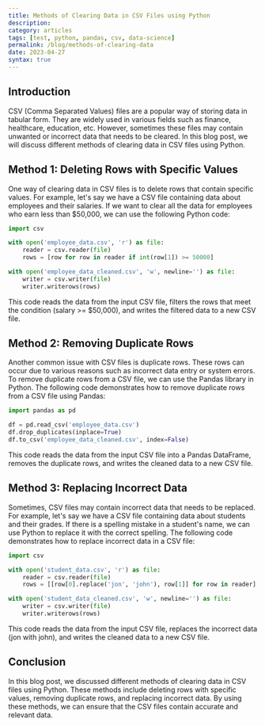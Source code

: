 ```yaml
---
title: Methods of Clearing Data in CSV Files using Python
description: 
category: articles
tags: [test, python, pandas, csv, data-science]
permalink: /blog/methods-of-clearing-data
date: 2023-04-27
syntax: true
---
```



## Introduction

CSV (Comma Separated Values) files are a popular way of storing data in tabular form. They are widely used in various fields such as finance, healthcare, education, etc. However, sometimes these files may contain unwanted or incorrect data that needs to be cleared. In this blog post, we will discuss different methods of clearing data in CSV files using Python.

## Method 1: Deleting Rows with Specific Values

One way of clearing data in CSV files is to delete rows that contain specific values. For example, let's say we have a CSV file containing data about employees and their salaries. If we want to clear all the data for employees who earn less than $50,000, we can use the following Python code:

```Python 3.11
import csv

with open('employee_data.csv', 'r') as file:
    reader = csv.reader(file)
    rows = [row for row in reader if int(row[1]) >= 50000]

with open('employee_data_cleaned.csv', 'w', newline='') as file:
    writer = csv.writer(file)
    writer.writerows(rows)

```

This code reads the data from the input CSV file, filters the rows that meet the condition (salary >= $50,000), and writes the filtered data to a new CSV file.

## Method 2: Removing Duplicate Rows

Another common issue with CSV files is duplicate rows. These rows can occur due to various reasons such as incorrect data entry or system errors. To remove duplicate rows from a CSV file, we can use the Pandas library in Python. The following code demonstrates how to remove duplicate rows from a CSV file using Pandas:

```Python 3.11
import pandas as pd

df = pd.read_csv('employee_data.csv')
df.drop_duplicates(inplace=True)
df.to_csv('employee_data_cleaned.csv', index=False)

```

This code reads the data from the input CSV file into a Pandas DataFrame, removes the duplicate rows, and writes the cleaned data to a new CSV file.

## Method 3: Replacing Incorrect Data

Sometimes, CSV files may contain incorrect data that needs to be replaced. For example, let's say we have a CSV file containing data about students and their grades. If there is a spelling mistake in a student's name, we can use Python to replace it with the correct spelling. The following code demonstrates how to replace incorrect data in a CSV file:

```Python 3.11
import csv

with open('student_data.csv', 'r') as file:
    reader = csv.reader(file)
    rows = [[row[0].replace('jon', 'john'), row[1]] for row in reader]

with open('student_data_cleaned.csv', 'w', newline='') as file:
    writer = csv.writer(file)
    writer.writerows(rows)

```

This code reads the data from the input CSV file, replaces the incorrect data (jon with john), and writes the cleaned data to a new CSV file.

## Conclusion

In this blog post, we discussed different methods of clearing data in CSV files using Python. These methods include deleting rows with specific values, removing duplicate rows, and replacing incorrect data. By using these methods, we can ensure that the CSV files contain accurate and relevant data.